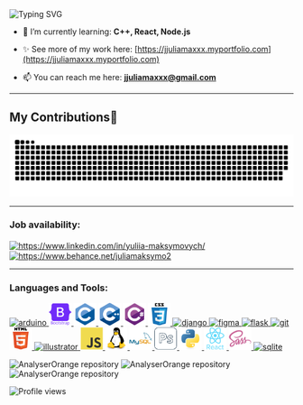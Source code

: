 <picture>
  <source media="(prefers-color-scheme: dark)" srcset="https://readme-typing-svg.demolab.com?font=Fira+Code&duration=2000&pause=100&color=FFFFFF&vCenter=true&multiline=true&width=1000&height=80&lines=Hii!+I'm+Yuliia+:);Developer+and+graphic+designer">
  <source media="(prefers-color-scheme: light)" srcset="https://readme-typing-svg.demolab.com?font=Fira+Code&duration=2000&pause=100&color=000000&vCenter=true&multiline=true&width=1000&height=80&lines=Hii!+I'm+Yuliia+:);Developer+and+graphic+designer">
  <img alt="Typing SVG" src="https://readme-typing-svg.demolab.com?font=Fira+Code&duration=2000&pause=100&color=000000&vCenter=true&multiline=true&width=1000&height=80&lines=Hii!+I'm+Yuliia+:);Developer+and+graphic+designer">
</picture>

- 🌱 I’m currently learning: **C++, React, Node.js**

- ✨ See more of my work here: [https://jjuliamaxxx.myportfolio.com](https://jjuliamaxxx.myportfolio.com)

- 📫 You can reach me here: **jjuliamaxxx@gmail.com**

<hr>
<h2>My Contributions🐍</h2>
<picture>
  <source media="(prefers-color-scheme: dark)" srcset="https://raw.githubusercontent.com/platane/platane/output/github-contribution-grid-snake-dark.svg">
  <source media="(prefers-color-scheme: light)" srcset="https://raw.githubusercontent.com/platane/platane/output/github-contribution-grid-snake.svg">
  <img alt="github contribution grid snake animation" src="https://raw.githubusercontent.com/platane/platane/output/github-contribution-grid-snake.svg">
</picture>
<hr>
<h3 align="left">Job availability:</h3>
<p align="left">
<a href="https://linkedin.com/in/https://www.linkedin.com/in/yuliia-maksymovych/" target="blank"><img align="center" src="https://raw.githubusercontent.com/rahuldkjain/github-profile-readme-generator/master/src/images/icons/Social/linked-in-alt.svg" alt="https://www.linkedin.com/in/yuliia-maksymovych/" height="30" width="40" /></a>
<a href="https://www.behance.net/https://www.behance.net/juliamaksymo2" target="blank"><img align="center" src="https://raw.githubusercontent.com/rahuldkjain/github-profile-readme-generator/master/src/images/icons/Social/behance.svg" alt="https://www.behance.net/juliamaksymo2" height="30" width="40" /></a>
</p>
<hr>
<h3 align="left">Languages and Tools:</h3>
<p align="left"> <a href="https://www.arduino.cc/" target="_blank" rel="noreferrer"> <img src="https://cdn.worldvectorlogo.com/logos/arduino-1.svg" alt="arduino" width="40" height="40"/> </a> <a href="https://getbootstrap.com" target="_blank" rel="noreferrer"> <img src="https://raw.githubusercontent.com/devicons/devicon/master/icons/bootstrap/bootstrap-plain-wordmark.svg" alt="bootstrap" width="40" height="40"/> </a> <a href="https://www.cprogramming.com/" target="_blank" rel="noreferrer"> <img src="https://raw.githubusercontent.com/devicons/devicon/master/icons/c/c-original.svg" alt="c" width="40" height="40"/> </a> <a href="https://www.w3schools.com/cpp/" target="_blank" rel="noreferrer"> <img src="https://raw.githubusercontent.com/devicons/devicon/master/icons/cplusplus/cplusplus-original.svg" alt="cplusplus" width="40" height="40"/> </a> <a href="https://www.w3schools.com/cs/" target="_blank" rel="noreferrer"> <img src="https://raw.githubusercontent.com/devicons/devicon/master/icons/csharp/csharp-original.svg" alt="csharp" width="40" height="40"/> </a> <a href="https://www.w3schools.com/css/" target="_blank" rel="noreferrer"> <img src="https://raw.githubusercontent.com/devicons/devicon/master/icons/css3/css3-original-wordmark.svg" alt="css3" width="40" height="40"/> </a> <a href="https://www.djangoproject.com/" target="_blank" rel="noreferrer"> <img src="https://cdn.worldvectorlogo.com/logos/django.svg" alt="django" width="40" height="40"/> </a> <a href="https://www.figma.com/" target="_blank" rel="noreferrer"> <img src="https://www.vectorlogo.zone/logos/figma/figma-icon.svg" alt="figma" width="40" height="40"/> </a> <a href="https://flask.palletsprojects.com/" target="_blank" rel="noreferrer"> <img src="https://www.vectorlogo.zone/logos/pocoo_flask/pocoo_flask-icon.svg" alt="flask" width="40" height="40"/> </a> <a href="https://git-scm.com/" target="_blank" rel="noreferrer"> <img src="https://www.vectorlogo.zone/logos/git-scm/git-scm-icon.svg" alt="git" width="40" height="40"/> </a> <a href="https://www.w3.org/html/" target="_blank" rel="noreferrer"> <img src="https://raw.githubusercontent.com/devicons/devicon/master/icons/html5/html5-original-wordmark.svg" alt="html5" width="40" height="40"/> </a> <a href="https://www.adobe.com/in/products/illustrator.html" target="_blank" rel="noreferrer"> <img src="https://www.vectorlogo.zone/logos/adobe_illustrator/adobe_illustrator-icon.svg" alt="illustrator" width="40" height="40"/> </a> <a href="https://developer.mozilla.org/en-US/docs/Web/JavaScript" target="_blank" rel="noreferrer"> <img src="https://raw.githubusercontent.com/devicons/devicon/master/icons/javascript/javascript-original.svg" alt="javascript" width="40" height="40"/> </a> <a href="https://www.linux.org/" target="_blank" rel="noreferrer"> <img src="https://raw.githubusercontent.com/devicons/devicon/master/icons/linux/linux-original.svg" alt="linux" width="40" height="40"/> </a> <a href="https://www.mysql.com/" target="_blank" rel="noreferrer"> <img src="https://raw.githubusercontent.com/devicons/devicon/master/icons/mysql/mysql-original-wordmark.svg" alt="mysql" width="40" height="40"/> </a> <a href="https://www.photoshop.com/en" target="_blank" rel="noreferrer"> <img src="https://raw.githubusercontent.com/devicons/devicon/master/icons/photoshop/photoshop-line.svg" alt="photoshop" width="40" height="40"/> </a> <a href="https://www.python.org" target="_blank" rel="noreferrer"> <img src="https://raw.githubusercontent.com/devicons/devicon/master/icons/python/python-original.svg" alt="python" width="40" height="40"/> </a> <a href="https://reactjs.org/" target="_blank" rel="noreferrer"> <img src="https://raw.githubusercontent.com/devicons/devicon/master/icons/react/react-original-wordmark.svg" alt="react" width="40" height="40"/> </a> <a href="https://sass-lang.com" target="_blank" rel="noreferrer"> <img src="https://raw.githubusercontent.com/devicons/devicon/master/icons/sass/sass-original.svg" alt="sass" width="40" height="40"/> </a> <a href="https://www.sqlite.org/" target="_blank" rel="noreferrer"> <img src="https://www.vectorlogo.zone/logos/sqlite/sqlite-icon.svg" alt="sqlite" width="40" height="40"/> </a> </p>



<picture>
  <source media="(prefers-color-scheme: dark)" srcset="https://github-readme-stats.vercel.app/api/top-langs?username=juliamaxx&show_icons=true&locale=en&layout=compact&theme=dark"/>
  <img alt="AnalyserOrange repository" src="https://github-readme-stats.vercel.app/api/top-langs?username=juliamaxx&show_icons=true&locale=en&layout=compact"/>
</picture>


<picture>
  <source media="(prefers-color-scheme: dark)" srcset="https://github-readme-stats.vercel.app/api?username=juliamaxx&show_icons=true&locale=en&theme=dark"/>
  <img alt="AnalyserOrange repository" src="https://github-readme-stats.vercel.app/api?username=juliamaxx&show_icons=true&locale=en"/>
</picture>


<picture>
  <source media="(prefers-color-scheme: dark)" srcset="https://github-readme-streak-stats.herokuapp.com/?user=juliamaxx&theme=dark"/>
  <img alt="AnalyserOrange repository" src="https://github-readme-streak-stats.herokuapp.com/?user=juliamaxx&theme=default"/>
</picture>


![Profile views](https://komarev.com/ghpvc/?username=juliamaxxx&label=Profile%20views&color=60598F&style=flat)
